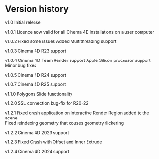# Version history

v1.0 Initial release

v1.0.1 Licence now valid for all Cinema 4D installations on a user computer

v1.0.2 Fixed some issues Added Multithreading support

v1.0.3 Cinema 4D R23 support

v1.0.4 Cinema 4D Team Render support Apple Silicon processor support Minor bug fixes

v1.0.5 Cinema 4D R24 support

v1.0.7 Cinema 4D R25 support

v1.1.0 Polygons Slide functionality

v1.2.0 SSL connection bug-fix for R20-22

v1.2.1 Fixed crash application on Interactive Render Region added to the scene \
Fixed reindexing geometry that couses geometry flickering

v1.2.2 Cinema 4D 2023 support

v1.2.3 Fixed Crash with Offset and Inner Extrude

v1.2.4 Cinema 4D 2024 support
